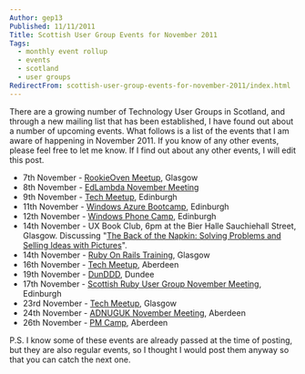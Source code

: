 ```yaml
---
Author: gep13
Published: 11/11/2011
Title: Scottish User Group Events for November 2011
Tags:
  - monthly event rollup
  - events
  - scotland
  - user groups
RedirectFrom: scottish-user-group-events-for-november-2011/index.html
---
```


There are a growing number of Technology User Groups in Scotland, and through a new mailing list that has been established, I have found out about a number of upcoming events. What follows is a list of the events that I am aware of happening in November 2011. If you know of any other events, please feel free to let me know. If I find out about any other events, I will edit this post.

* 7th November - [RookieOven Meetup](http://rookieoven.com/meetup/), Glasgow
* 8th November - [EdLambda November Meeting](http://www.edlambda.co.uk/coming-up/novembermeetup-08112011)
* 9th November - [Tech Meetup](http://techmeetup.co.uk/), Edinburgh
* 11th November - [Windows Azure Bootcamp](http://uktechdays.cloudapp.net/upcoming-events/windows-azure-bootcamp-(edinburgh).aspx), Edinburgh
* 12th November - [Windows Phone Camp](http://uktechdays.cloudapp.net/upcoming-events/windows-phone-camp-(edinburgh).aspx), Edinburgh
* 14th November - UX Book Club, 6pm at the Bier Halle Sauchiehall Street, Glasgow. Discussing "[The Back of the Napkin: Solving Problems and Selling Ideas with Pictures](http://www.google.com/url?sa=D&q=http://www.amazon.co.uk/Back-Napkin-Solving-Problems-Pictures/dp/1591843065/ref%3Ddp_ob_title_bk&usg=AFQjCNE7LadI00tXW9G210Orce2cMIFyNQ)".
* 14th November - [Ruby On Rails Training](http://www.glasgowtechnet.com/events/39464772/?eventId=39464772&action=detail), Glasgow
* 16th November - [Tech Meetup](http://techmeetup.co.uk/blog/2011/11/aberdeen_techmeetup_24/), Aberdeen
* 19th November - [DunDDD](http://dundee.dddscotland.co.uk/), Dundee
* 17th November - [Scottish Ruby User Group November Meeting](http://scotrug.org/2011/11/10/november-meeting.html), Edinburgh
* 23rd November - [Tech Meetup](http://techmeetup.co.uk/), Glasgow
* 24th November - [ADNUGUK November Meeting](http://adnuguk-nov2011.eventbrite.com), Aberdeen
* 26th November - [PM Camp](http://pmcampaberdeen2011.eventbrite.co.uk/), Aberdeen

P.S. I know some of these events are already passed at the time of posting, but they are also regular events, so I thought I would post them anyway so that you can catch the next one.
